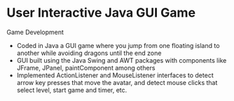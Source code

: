 # User Interactive Java GUI Game

Game Development 

- Coded in Java a GUI game where you jump from one floating island to another while avoiding dragons until the end zone 
- GUI built using the Java Swing and AWT packages with components like JFrame, JPanel, paintComponent among others
- Implemented ActionListener and MouseListener interfaces to detect arrow key presses that move the avatar, and detect mouse clicks that select level, start game and timer, etc.
